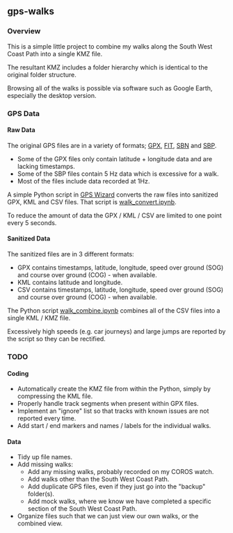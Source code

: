 ## gps-walks

### Overview

This is a simple little project to combine my walks along the South West Coast Path into a single KMZ file.

The resultant KMZ includes a folder hierarchy which is identical to the original folder structure.

Browsing all of the walks is possible via software such as Google Earth, especially the desktop version.



### GPS Data

#### Raw Data

The original GPS files are in a variety of formats; [GPX](https://logiqx.github.io/gps-wizard/formats/gpx.html), [FIT](https://logiqx.github.io/gps-wizard/formats/fit.html), [SBN](https://logiqx.github.io/gps-wizard/formats/sbn.html) and [SBP](https://logiqx.github.io/gps-wizard/formats/sbp.html).

- Some of the GPX files only contain latitude + longitude data and are lacking timestamps.
- Some of the SBP files contain 5 Hz data which is excessive for a walk.
- Most of the files include data recorded at 1Hz.

A simple Python script in [GPS Wizard](https://github.com/Logiqx/gps-wizard) converts the raw files into sanitized GPX, KML and CSV files. That script is [walk_convert.ipynb](https://github.com/Logiqx/gps-wizard/blob/main/python/adhoc/walk_convert.ipynb).

To reduce the amount of data the GPX / KML / CSV are limited to one point every 5 seconds.



#### Sanitized Data

The sanitized files are in 3 different formats:

- GPX contains timestamps, latitude, longitude, speed over ground (SOG) and course over ground (COG) - when available.
- KML contains latitude and longitude.
- CSV contains timestamps, latitude, longitude, speed over ground (SOG) and course over ground (COG) - when available.

The Python script [walk_combine.ipynb](https://github.com/Logiqx/gps-walks/blob/main/python/walk_combine.ipynb) combines all of the CSV files into a single KML / KMZ file.

Excessively high speeds (e.g. car journeys) and large jumps are reported by the script so they can be rectified.



### TODO

#### Coding

- Automatically create the KMZ file from within the Python, simply by compressing the KML file.
- Properly handle track segments when present within GPX files.
- Implement an "ignore" list so that tracks with known issues are not reported every time.
- Add start / end markers and names / labels for the individual walks.



#### Data

- Tidy up file names.
- Add missing walks:
  - Add any missing walks, probably recorded on my COROS watch.
  - Add walks other than the South West Coast Path.
  - Add duplicate GPS files, even if they just go into the "backup" folder(s).
  - Add mock walks, where we know we have completed a specific section of the South West Coast Path.
- Organize files such that we can just view our own walks, or the combined view.